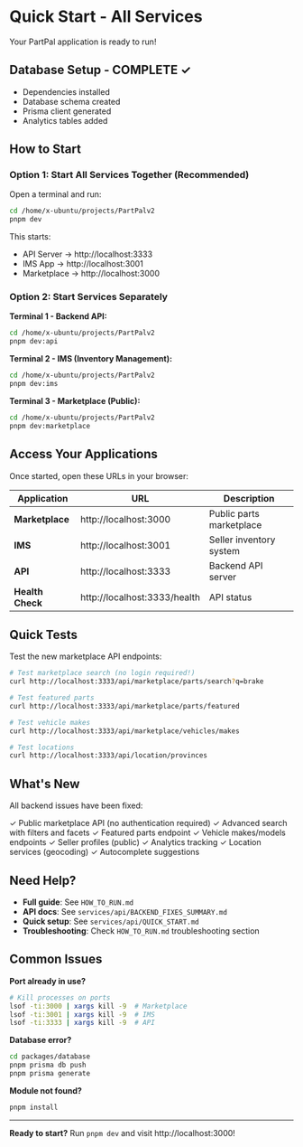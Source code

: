 # Quick Start - All Services

Your PartPal application is ready to run!

## Database Setup - COMPLETE ✓

- Dependencies installed
- Database schema created
- Prisma client generated
- Analytics tables added

## How to Start

### Option 1: Start All Services Together (Recommended)

Open a terminal and run:

```bash
cd /home/x-ubuntu/projects/PartPalv2
pnpm dev
```

This starts:
- API Server → http://localhost:3333
- IMS App → http://localhost:3001
- Marketplace → http://localhost:3000

### Option 2: Start Services Separately

**Terminal 1 - Backend API:**
```bash
cd /home/x-ubuntu/projects/PartPalv2
pnpm dev:api
```

**Terminal 2 - IMS (Inventory Management):**
```bash
cd /home/x-ubuntu/projects/PartPalv2
pnpm dev:ims
```

**Terminal 3 - Marketplace (Public):**
```bash
cd /home/x-ubuntu/projects/PartPalv2
pnpm dev:marketplace
```

## Access Your Applications

Once started, open these URLs in your browser:

| Application | URL | Description |
|-------------|-----|-------------|
| **Marketplace** | http://localhost:3000 | Public parts marketplace |
| **IMS** | http://localhost:3001 | Seller inventory system |
| **API** | http://localhost:3333 | Backend API server |
| **Health Check** | http://localhost:3333/health | API status |

## Quick Tests

Test the new marketplace API endpoints:

```bash
# Test marketplace search (no login required!)
curl http://localhost:3333/api/marketplace/parts/search?q=brake

# Test featured parts
curl http://localhost:3333/api/marketplace/parts/featured

# Test vehicle makes
curl http://localhost:3333/api/marketplace/vehicles/makes

# Test locations
curl http://localhost:3333/api/location/provinces
```

## What's New

All backend issues have been fixed:

✓ Public marketplace API (no authentication required)
✓ Advanced search with filters and facets
✓ Featured parts endpoint
✓ Vehicle makes/models endpoints
✓ Seller profiles (public)
✓ Analytics tracking
✓ Location services (geocoding)
✓ Autocomplete suggestions

## Need Help?

- **Full guide**: See `HOW_TO_RUN.md`
- **API docs**: See `services/api/BACKEND_FIXES_SUMMARY.md`
- **Quick setup**: See `services/api/QUICK_START.md`
- **Troubleshooting**: Check `HOW_TO_RUN.md` troubleshooting section

## Common Issues

**Port already in use?**
```bash
# Kill processes on ports
lsof -ti:3000 | xargs kill -9  # Marketplace
lsof -ti:3001 | xargs kill -9  # IMS
lsof -ti:3333 | xargs kill -9  # API
```

**Database error?**
```bash
cd packages/database
pnpm prisma db push
pnpm prisma generate
```

**Module not found?**
```bash
pnpm install
```

---

**Ready to start?** Run `pnpm dev` and visit http://localhost:3000!
